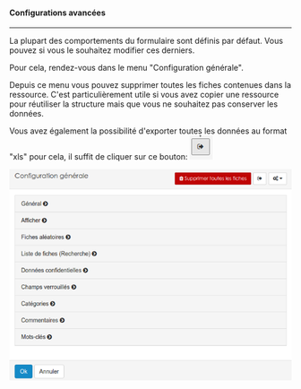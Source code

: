 #### Configurations avancées

---

La plupart des comportements du formulaire sont définis par défaut. Vous pouvez si vous le souhaitez modifier ces derniers.

Pour cela, rendez-vous dans le menu "Configuration générale".

Depuis ce menu vous pouvez supprimer toutes les fiches contenues dans la ressource. C'est particulièrement utile si vous avez copier une ressource pour réutiliser la structure mais que vous ne souhaitez pas conserver les données.

Vous avez également la possibilité d'exporter toutes les données au format "xls" pour cela, il suffit de cliquer sur ce bouton:
![](images/clacoform-fig60.png)





![](images/clacoform-fig59.png)

